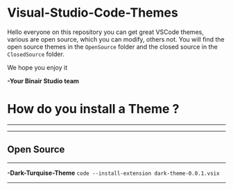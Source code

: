 # Visual-Studio-Code-Themes

Hello everyone on this repository you can get great VSCode themes, various are open source, which you can modify, others not. You will find the open source themes in the `OpenSource` folder and the closed source in the `ClosedSource` folder.

We hope you enjoy it

**-Your Binair Studio team**


# How do you install a Theme ?
****
****
## Open Source
****
**-Dark-Turquise-Theme**
```code --install-extension dark-theme-0.0.1.vsix```
****
